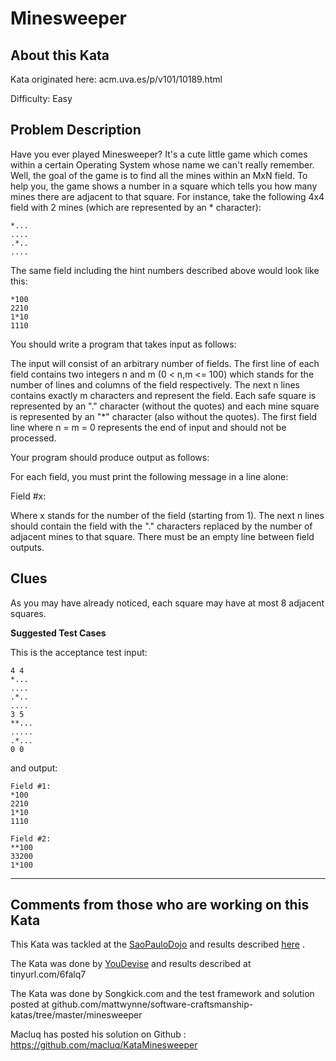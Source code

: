 # Minesweeper

## About this Kata

Kata originated here: acm.uva.es/p/v101/10189.html

Difficulty: Easy

## Problem Description

Have you ever played Minesweeper? It's a cute little game which comes
within a certain Operating System whose name we can't really remember.
Well, the goal of the game is to find all the mines within an MxN field.
To help you, the game shows a number in a square which tells you how
many mines there are adjacent to that square. For instance, take the
following 4x4 field with 2 mines (which are represented by an \*
character):

    *...
    ....
    .*..
    ....

The same field including the hint numbers described above would look
like this:

    *100
    2210
    1*10
    1110

You should write a program that takes input as follows:

The input will consist of an arbitrary number of fields. The first line
of each field contains two integers n and m (0 &lt; n,m &lt;= 100) which
stands for the number of lines and columns of the field respectively.
The next n lines contains exactly m characters and represent the field.
Each safe square is represented by an "." character (without the quotes)
and each mine square is represented by an "\*" character (also without
the quotes). The first field line where n = m = 0 represents the end of
input and should not be processed.

Your program should produce output as follows:

For each field, you must print the following message in a line alone:

Field \#x:

Where x stands for the number of the field (starting from 1). The next n
lines should contain the field with the "." characters replaced by the
number of adjacent mines to that square. There must be an empty line
between field outputs.

## Clues

As you may have already noticed, each square may have at most 8 adjacent
squares.

**Suggested Test Cases**

This is the acceptance test input:

    4 4
    *...
    ....
    .*..
    ....
    3 5
    **...
    .....
    .*...
    0 0

and output:

    Field #1:
    *100
    2210
    1*10
    1110

    Field #2:
    **100
    33200
    1*100

------------------------------------------------------------------------

## Comments from those who are working on this Kata

This Kata was tackled at the [SaoPauloDojo](/dojo/SaoPauloDojo) and
results described [here](/record/2007Aug29SPDojo) .

The Kata was done by [YouDevise](/dojo/YouDevise) and results described
at tinyurl.com/6falq7

The Kata was done by Songkick.com and the test framework and solution
posted at
github.com/mattwynne/software-craftsmanship-katas/tree/master/minesweeper

Macluq has posted his solution on Github :
<https://github.com/macluq/KataMinesweeper>
